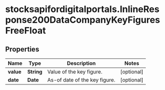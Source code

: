 # stocksapifordigitalportals.InlineResponse200DataCompanyKeyFiguresFreeFloat

## Properties

Name | Type | Description | Notes
------------ | ------------- | ------------- | -------------
**value** | **String** | Value of the key figure. | [optional] 
**date** | **Date** | As-of date of the key figure. | [optional] 


